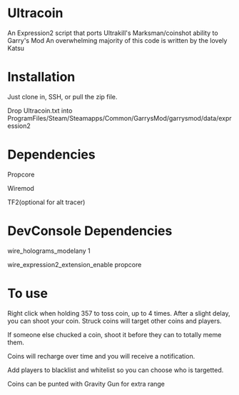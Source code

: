 # Ultracoin
An Expression2 script that ports Ultrakill's Marksman/coinshot ability to Garry's Mod
An overwhelming majority of this code is written by the lovely Katsu

# Installation
Just clone in, SSH, or pull the zip file.

Drop Ultracoin.txt into ProgramFiles/Steam/Steamapps/Common/GarrysMod/garrysmod/data/expression2

# Dependencies
Propcore

Wiremod

TF2(optional for alt tracer)

# DevConsole Dependencies
wire_holograms_modelany 1

wire_expression2_extension_enable propcore

# To use
Right click when holding 357 to toss coin, up to 4 times. After a slight delay, you can shoot your coin. Struck coins will target other coins and players.

If someone else chucked a coin, shoot it before they can to totally meme them.

Coins will recharge over time and you will receive a notification.

Add players to blacklist and whitelist so you can choose who is targetted.

Coins can be punted with Gravity Gun for extra range
